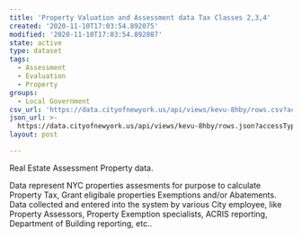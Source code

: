 ```yaml
---
title: 'Property Valuation and Assessment data Tax Classes 2,3,4'
created: '2020-11-10T17:03:54.892075'
modified: '2020-11-10T17:03:54.892087'
state: active
type: dataset
tags:
  - Assessment
  - Evaluation
  - Property
groups:
  - Local Government
csv_url: 'https://data.cityofnewyork.us/api/views/kevu-8hby/rows.csv?accessType=DOWNLOAD'
json_url: >-
  https://data.cityofnewyork.us/api/views/kevu-8hby/rows.json?accessType=DOWNLOAD
layout: post

---
```

Real Estate Assessment Property data.

Data represent NYC properties assesments for purpose to calculate Property Tax, Grant eligibale properties Exemptions and/or Abatements. Data collected and entered into the system by various City employee, like Property Assessors, Property Exemption specialists, ACRIS reporting, Department of Building reporting, etc..
